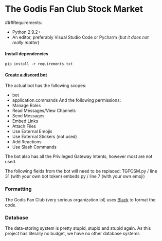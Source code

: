# The Godis Fan Club Stock Market
###Requirements:
* Python 2.9.2+
* An editor, preferably Visual Studio Code or Pycharm (*but  it does not really matter*)

#### Install dependencies
`pip install -r requirements.txt`

#### [Create a discord bot](https://discord.com/developers/applications "Create a discord bot")
The actual bot has the following scopes:
* bot
* application.commands
And the following permissions:
* Manage Roles
* Read Messages/View Channels
* Send Messages
* Embed Links
* Attach Files
* Use External Emojis
* Use External Stickers (not used)
* Add Reactions
* Use Slash Commands

The bot also has all the Privileged Gateway Intents, however most are not used.

The following fields from the bot will need to be replaced:
TGFCSM.py / line 31 (with your own bot token)
embeds.py / line 7 (with your own emoji)

### Formatting
The Godis Fan Club (very serious organization lol) uses [Black](https://github.com/psf/black "Black") to format the code.

### Database
The data-storing system is pretty stupid, stupid and stupid again. As this project has literally no budget, we have no other database systems
